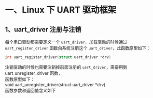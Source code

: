 # 一、Linux 下 UART 驱动框架
## 1、uart_driver 注册与注销
每个串口驱动都需要定义一个 `uart_driver`，加载驱动的时候通过 `uart_register_driver` 函数向系统注册这个 `uart_driver`，此函数原型如下：  
```cpp
int uart_register_driver(struct uart_driver *drv)
```

注销驱动的时候也需要注销掉前面注册的 `uart_driver`，需要用到 uart_unregister_driver 函数，  
函数原型如下：  
void uart_unregister_driver(struct uart_driver *drv)  
函数参数和返回值含义如下
<!--stackedit_data:
eyJoaXN0b3J5IjpbMTY2NjEyNzk4N119
-->